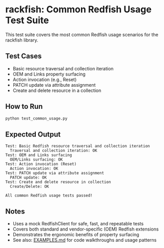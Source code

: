 # rackfish: Common Redfish Usage Test Suite

This test suite covers the most common Redfish usage scenarios for the rackfish library.

## Test Cases

- Basic resource traversal and collection iteration
- OEM and Links property surfacing
- Action invocation (e.g., Reset)
- PATCH update via attribute assignment
- Create and delete resource in a collection

## How to Run

```bash
python test_common_usage.py
```

## Expected Output

```
Test: Basic Redfish resource traversal and collection iteration
  Traversal and collection iteration: OK
Test: OEM and Links surfacing
  OEM/Links surfacing: OK
Test: Action invocation (Reset)
  Action invocation: OK
Test: PATCH update via attribute assignment
  PATCH update: OK
Test: Create and delete resource in collection
  Create/Delete: OK

All common Redfish usage tests passed!
```

## Notes
- Uses a mock RedfishClient for safe, fast, and repeatable tests
- Covers both standard and vendor-specific (OEM) Redfish extensions
- Demonstrates the ergonomic benefits of property surfacing
- See also: [EXAMPLES.md](EXAMPLES.md) for code walkthroughs and usage patterns
